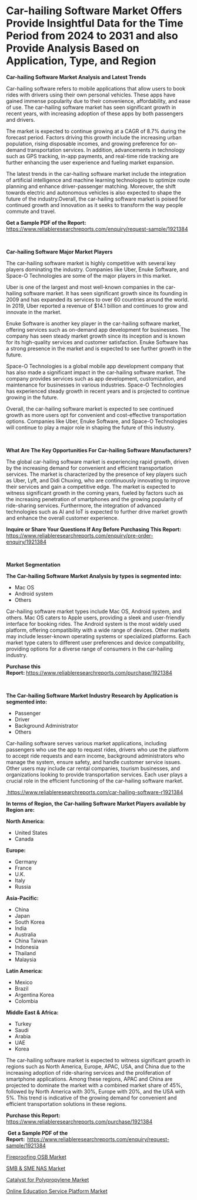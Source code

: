 <p><h1>Car-hailing Software Market Offers Provide Insightful Data for the Time Period from 2024 to 2031 and also Provide Analysis Based on Application, Type, and Region</h1></p><p><strong>Car-hailing Software Market Analysis and Latest Trends</strong></p>
<p><p>Car-hailing software refers to mobile applications that allow users to book rides with drivers using their own personal vehicles. These apps have gained immense popularity due to their convenience, affordability, and ease of use. The car-hailing software market has seen significant growth in recent years, with increasing adoption of these apps by both passengers and drivers.</p><p>The market is expected to continue growing at a CAGR of 8.7% during the forecast period. Factors driving this growth include the increasing urban population, rising disposable incomes, and growing preference for on-demand transportation services. In addition, advancements in technology such as GPS tracking, in-app payments, and real-time ride tracking are further enhancing the user experience and fueling market expansion.</p><p>The latest trends in the car-hailing software market include the integration of artificial intelligence and machine learning technologies to optimize route planning and enhance driver-passenger matching. Moreover, the shift towards electric and autonomous vehicles is also expected to shape the future of the industry.Overall, the car-hailing software market is poised for continued growth and innovation as it seeks to transform the way people commute and travel.</p></p>
<p><strong>Get a Sample PDF of the Report:&nbsp;</strong> <a href="https://www.reliableresearchreports.com/enquiry/request-sample/1921384">https://www.reliableresearchreports.com/enquiry/request-sample/1921384</a></p>
<p>&nbsp;</p>
<p><strong>Car-hailing Software Major Market Players</strong></p>
<p><p>The car-hailing software market is highly competitive with several key players dominating the industry. Companies like Uber, Enuke Software, and Space-O Technologies are some of the major players in this market.</p><p>Uber is one of the largest and most well-known companies in the car-hailing software market. It has seen significant growth since its founding in 2009 and has expanded its services to over 60 countries around the world. In 2019, Uber reported a revenue of $14.1 billion and continues to grow and innovate in the market.</p><p>Enuke Software is another key player in the car-hailing software market, offering services such as on-demand app development for businesses. The company has seen steady market growth since its inception and is known for its high-quality services and customer satisfaction. Enuke Software has a strong presence in the market and is expected to see further growth in the future.</p><p>Space-O Technologies is a global mobile app development company that has also made a significant impact in the car-hailing software market. The company provides services such as app development, customization, and maintenance for businesses in various industries. Space-O Technologies has experienced steady growth in recent years and is projected to continue growing in the future.</p><p>Overall, the car-hailing software market is expected to see continued growth as more users opt for convenient and cost-effective transportation options. Companies like Uber, Enuke Software, and Space-O Technologies will continue to play a major role in shaping the future of this industry.</p></p>
<p>&nbsp;</p>
<p><strong>What Are The Key Opportunities For Car-hailing Software Manufacturers?</strong></p>
<p><p>The global car-hailing software market is experiencing rapid growth, driven by the increasing demand for convenient and efficient transportation services. The market is characterized by the presence of key players such as Uber, Lyft, and Didi Chuxing, who are continuously innovating to improve their services and gain a competitive edge. The market is expected to witness significant growth in the coming years, fueled by factors such as the increasing penetration of smartphones and the growing popularity of ride-sharing services. Furthermore, the integration of advanced technologies such as AI and IoT is expected to further drive market growth and enhance the overall customer experience.</p></p>
<p><strong>Inquire or Share Your Questions If Any Before Purchasing This Report:</strong> <a href="https://www.reliableresearchreports.com/enquiry/pre-order-enquiry/1921384">https://www.reliableresearchreports.com/enquiry/pre-order-enquiry/1921384</a></p>
<p>&nbsp;</p>
<p><strong>Market Segmentation</strong></p>
<p><strong>The Car-hailing Software Market Analysis by types is segmented into:</strong></p>
<p><ul><li>Mac OS</li><li>Android system</li><li>Others</li></ul></p>
<p><p>Car-hailing software market types include Mac OS, Android system, and others. Mac OS caters to Apple users, providing a sleek and user-friendly interface for booking rides. The Android system is the most widely used platform, offering compatibility with a wide range of devices. Other markets may include lesser-known operating systems or specialized platforms. Each market type caters to different user preferences and device compatibility, providing options for a diverse range of consumers in the car-hailing industry.</p></p>
<p><strong>Purchase this Report:&nbsp;</strong><a href="https://www.reliableresearchreports.com/purchase/1921384">https://www.reliableresearchreports.com/purchase/1921384</a></p>
<p>&nbsp;</p>
<p><strong>The Car-hailing Software Market Industry Research by Application is segmented into:</strong></p>
<p><ul><li>Passenger</li><li>Driver</li><li>Background Administrator</li><li>Others</li></ul></p>
<p><p>Car-hailing software serves various market applications, including passengers who use the app to request rides, drivers who use the platform to accept ride requests and earn income, background administrators who manage the system, ensure safety, and handle customer service issues. Other users may include car rental companies, tourism businesses, and organizations looking to provide transportation services. Each user plays a crucial role in the efficient functioning of the car-hailing software market.</p></p>
<p><a href="https://www.reliableresearchreports.com/car-hailing-software-r1921384">&nbsp;https://www.reliableresearchreports.com/car-hailing-software-r1921384</a></p>
<p><strong>In terms of Region, the Car-hailing Software Market Players available by Region are:</strong></p>
<p>
    <p> <strong> North America: </strong>
        <ul>
            <li>United States</li>
            <li>Canada</li>
        </ul>
        </p> 
    <p> <strong> Europe: </strong>
        <ul>
            <li>Germany</li>
            <li>France</li>
            <li>U.K.</li>
            <li>Italy</li>
            <li>Russia</li>
        </ul>
        </p> 
    <p> <strong> Asia-Pacific: </strong>
        <ul>
            <li>China</li>
            <li>Japan</li>
            <li>South Korea</li>
            <li>India</li>
            <li>Australia</li>
            <li>China Taiwan</li>
            <li>Indonesia</li>
            <li>Thailand</li>
            <li>Malaysia</li>
        </ul>
        </p> 
    <p> <strong> Latin America: </strong>
        <ul>
            <li>Mexico</li>
            <li>Brazil</li>
            <li>Argentina Korea</li>
            <li>Colombia</li>
        </ul>
        </p> 
    <p> <strong> Middle East & Africa: </strong>
        <ul>
            <li>Turkey</li>
            <li>Saudi</li>
            <li>Arabia</li>
            <li>UAE</li>
            <li>Korea</li>
        </ul>
    </p>
    </p>
<p><p>The car-hailing software market is expected to witness significant growth in regions such as North America, Europe, APAC, USA, and China due to the increasing adoption of ride-sharing services and the proliferation of smartphone applications. Among these regions, APAC and China are projected to dominate the market with a combined market share of 45%, followed by North America with 30%, Europe with 20%, and the USA with 5%. This trend is indicative of the growing demand for convenient and efficient transportation solutions in these regions.</p></p>
<p><strong>Purchase this Report: </strong><a href="https://www.reliableresearchreports.com/purchase/1921384">https://www.reliableresearchreports.com/purchase/1921384</a></p>
<p>&nbsp;<strong>Get a Sample PDF of the Report:&nbsp;&nbsp;</strong><a href="https://www.reliableresearchreports.com/enquiry/request-sample/1921384">https://www.reliableresearchreports.com/enquiry/request-sample/1921384</a></p>
<p><strong></strong></p>
<p><p><a href="https://www.linkedin.com/pulse/fireproofing-osb-market-size-growth-outlook-from-2024-52akf">Fireproofing OSB Market</a></p><p><a href="https://github.com/nancykennedykellievqfqt2/Market-Research-Report-List-2/blob/main/smb-sme-nas-market.md">SMB & SME NAS Market</a></p><p><a href="https://www.linkedin.com/pulse/catalyst-polypropylene-market-size-reflecting-forecast-till-24obf">Catalyst for Polypropylene Market</a></p><p><a href="https://github.com/RosemarieLeffler2023/Market-Research-Report-List-1/blob/main/online-education-service-platform-market.md">Online Education Service Platform Market</a></p></p>